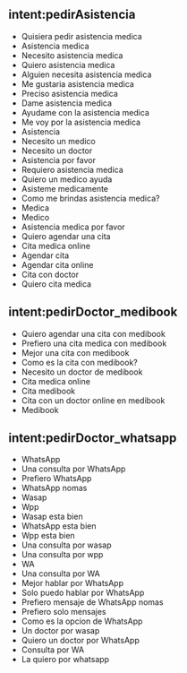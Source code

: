 ## intent:pedirAsistencia
- Quisiera pedir asistencia medica
- Asistencia medica
- Necesito asistencia medica
- Quiero asistencia medica
- Alguien necesita asistencia medica
- Me gustaria asistencia medica
- Preciso asistencia medica
- Dame asistencia medica
- Ayudame con la asistencia medica
- Me voy por la asistencia medica
- Asistencia
- Necesito un medico
- Necesito un doctor
- Asistencia por favor
- Requiero asistencia medica
- Quiero un medico ayuda
- Asisteme medicamente
- Como me brindas asistencia medica?
- Medica
- Medico
- Asistencia medica por favor
- Quiero agendar una cita
- Cita medica online
- Agendar cita
- Agendar cita online
- Cita con doctor
- Quiero cita medica

## intent:pedirDoctor_medibook
- Quiero agendar una cita con medibook
- Prefiero una cita medica con medibook
- Mejor una cita con medibook
- Como es la cita con medibook?
- Necesito un doctor de medibook
- Cita medica online
- Cita medibook
- Cita con un doctor online en medibook
- Medibook

## intent:pedirDoctor_whatsapp
- WhatsApp
- Una consulta por WhatsApp
- Prefiero WhatsApp
- WhatsApp nomas
- Wasap
- Wpp
- Wasap esta bien
- WhatsApp esta bien
- Wpp esta bien
- Una consulta por wasap
- Una consulta por wpp
- WA
- Una consulta por WA
- Mejor hablar por WhatsApp
- Solo puedo hablar por WhatsApp
- Prefiero mensaje de WhatsApp nomas
- Prefiero solo mensajes
- Como es la opcion de WhatsApp
- Un doctor por wasap
- Quiero un doctor por WhatsApp
- Consulta por WA
- La quiero por whatsapp

